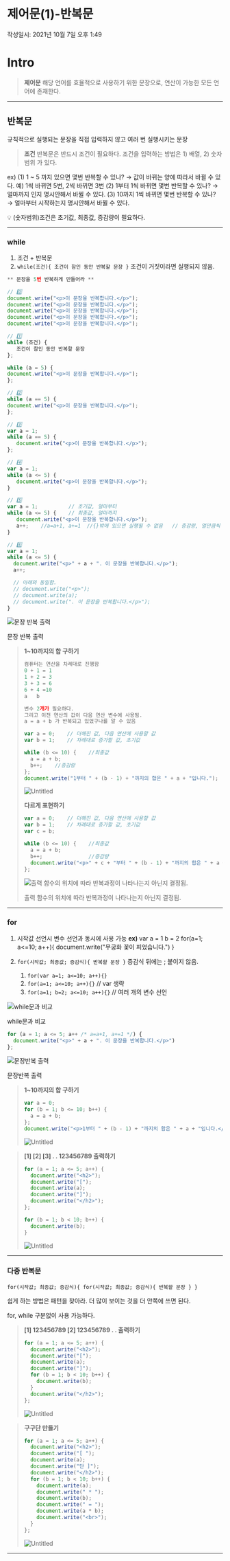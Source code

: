# 제어문(1)-반복문
작성일시: 2021년 10월 7일 오후 1:49

# Intro

> **제어문**
해당 언어를 효율적으로 사용하기 위한 문장으로, 연산이 가능한 모든 언어에 존재한다.
>

---

## 반복문

규칙적으로 실행되는 문장을 직접 입력하지 않고 여러 번 실행시키는 문장

> **조건**
반복문은 반드시 조건이 필요하다.
조건을 입력하는 방법은 1) 배열, 2) 숫자범위 가 있다.
>

ex) (1) 1 ~ 5 까지 있으면 몇번 반복할 수 있나?
           → 값이 바뀌는 양에 따라서 바뀔 수 있다.
                예) 1씩 바뀌면 5번, 2씩 바뀌면 3번
      (2) 1부터 1씩 바뀌면 몇번 반복할 수 있나?
            → 얼마까지 인지 명시안해서 바뀔 수 있다.
      (3) 10까지 1씩 바뀌면 몇번 반복할 수 있나?
            → 얼마부터 시작하는지 명시안해서 바뀔 수 있다.

<aside>
💡 (숫자범위)조건은 초기값, 최종값, 증감량이 필요하다.

</aside>

---

### while

1. 조건 + 반복문
2. `while(조건){
     조건이 참인 동안 반복할 문장
}`
조건이 거짓이라면 실행되지 않음.

```jsx
** 문장을 5번 반복하게 만들어라 **

// 0️⃣
document.write("<p>이 문장을 반복합니다.</p>");
document.write("<p>이 문장을 반복합니다.</p>");
document.write("<p>이 문장을 반복합니다.</p>");
document.write("<p>이 문장을 반복합니다.</p>");
document.write("<p>이 문장을 반복합니다.</p>");
```

```jsx
// 1️⃣
while (조건) {
   조건이 참인 동안 반복할 문장
};

while (a = 5) {
document.write("<p>이 문장을 반복합니다.</p>");
};
```

```jsx
// 2️⃣
while (a == 5) {
document.write("<p>이 문장을 반복합니다.</p>");
};
```

```jsx
// 3️⃣
var a = 1;
while (a == 5) {
   document.write("<p>이 문장을 반복합니다.</p>");
};
```

```jsx
// 4️⃣
var a = 1;
while (a <= 5) {
   document.write("<p>이 문장을 반복합니다.</p>");
}
```

```jsx
// 5️⃣
var a = 1;          // 초기값, 얼마부터
while (a <= 5) {    // 최종값, 얼마까지
   document.write("<p>이 문장을 반복합니다.</p>");
   a++;    //a=a+1, a+=1  //{}밖에 있으면 실행될 수 없음   // 증감량, 얼만큼씩
}
```

```jsx
// 6️⃣
var a = 1;
while (a <= 5) {
  document.write("<p>" + a + ". 이 문장을 반복합니다.</p>");
  a++;

  // 아래와 동일함.
  // document.write("<p>");
  // document.write(a);
  // document.write(". 이 문장을 반복합니다.</p>");
}
```

![문장 반복 출력](https://s3.us-west-2.amazonaws.com/secure.notion-static.com/c0904133-4a65-4159-869b-a6a5be7da7c4/Untitled.png?X-Amz-Algorithm=AWS4-HMAC-SHA256&X-Amz-Content-Sha256=UNSIGNED-PAYLOAD&X-Amz-Credential=AKIAT73L2G45EIPT3X45%2F20211220%2Fus-west-2%2Fs3%2Faws4_request&X-Amz-Date=20211220T073130Z&X-Amz-Expires=86400&X-Amz-Signature=643c255bef6157febcbcd4c4d1df4008c1c01199a6ddd08acfe29361f772c511&X-Amz-SignedHeaders=host&response-content-disposition=filename%20%3D%22Untitled.png%22&x-id=GetObject)

문장 반복 출력

> **1~10까지의 합 구하기**
>
>
> ```jsx
> 컴퓨터는 연산을 차례대로 진행함
> 0 + 1 = 1
> 1 + 2 = 3
> 3 + 3 = 6
> 6 + 4 =10
> a   b
>
> 변수 2개가 필요하다.
> 그리고 이전 연산의 값이 다음 연산 변수에 사용됨.
> a = a + b 가 반복되고 있었구나를 알 수 있음
> ```
>
> ```jsx
> var a = 0;    // 더해진 값, 다음 연산에 사용할 값
> var b = 1;    // 차례대로 증가할 값, 초기값
>
> while (b <= 10) {    //최종값
>   a = a + b;
>   b++;    //증감량
> };
> document.write("1부터 " + (b - 1) + "까지의 합은 " + a + "입니다.");
> ```
>
> ![Untitled](https://s3.us-west-2.amazonaws.com/secure.notion-static.com/f8cd7fd9-c6eb-4e55-9957-354e47384387/Untitled.png?X-Amz-Algorithm=AWS4-HMAC-SHA256&X-Amz-Content-Sha256=UNSIGNED-PAYLOAD&X-Amz-Credential=AKIAT73L2G45EIPT3X45%2F20211220%2Fus-west-2%2Fs3%2Faws4_request&X-Amz-Date=20211220T073256Z&X-Amz-Expires=86400&X-Amz-Signature=f049f154c2fc3771457f4411d5269c8c0a2bd515eb3d4bd5c03017218514e887&X-Amz-SignedHeaders=host&response-content-disposition=filename%20%3D%22Untitled.png%22&x-id=GetObject)
>
> **다르게 표현하기**
>
> ```jsx
> var a = 0;    // 더해진 값, 다음 연산에 사용할 값
> var b = 1;    // 차례대로 증가할 값, 초기값
> var c = b;
>
> while (b <= 10) {    //최종값
>   a = a + b;
>   b++;               //증감량
>   document.write("<p>" + c + "부터 " + (b - 1) + "까지의 합은 " + a + "입니다.</p>");
> };
> ```
>
> ![출력 함수의 위치에 따라 반복과정이 나타나는지 아닌지 결정됨.](https://s3.us-west-2.amazonaws.com/secure.notion-static.com/15a8c4b1-c1f4-4b7c-a28f-e5ea0db2e753/Untitled.png?X-Amz-Algorithm=AWS4-HMAC-SHA256&X-Amz-Content-Sha256=UNSIGNED-PAYLOAD&X-Amz-Credential=AKIAT73L2G45EIPT3X45%2F20211220%2Fus-west-2%2Fs3%2Faws4_request&X-Amz-Date=20211220T073144Z&X-Amz-Expires=86400&X-Amz-Signature=dcb14dfe317c17f4ea4a4436e079ca4027d51b8d1466060563e4337b2e7efdb2&X-Amz-SignedHeaders=host&response-content-disposition=filename%20%3D%22Untitled.png%22&x-id=GetObject)
>
> 출력 함수의 위치에 따라 반복과정이 나타나는지 아닌지 결정됨.
>

---

### for

1. 시작값 선언시 변수 선언과 동시에 사용 가능
**ex)** var a = 1
            b = 2
      for(a=1; a<=10; a++){
            document.write("무궁화 꽃이 피었습니다.")
       }
2. `for(시작값; 최종값; 증감식){
     반복할 문장
}`
증감식 뒤에는 ; 붙이지 않음.


    1. `for(var a=1; a<=10; a++){}`
    2. `for(a=1; a<=10; a++){}`            // var 생략
    3. `for(a=1; b=2; a<=10; a++){}`   // 여러 개의 변수 선언

![while문과 비교](https://s3.us-west-2.amazonaws.com/secure.notion-static.com/a504f66a-5fc7-4064-b512-950f2318634b/Untitled.png?X-Amz-Algorithm=AWS4-HMAC-SHA256&X-Amz-Content-Sha256=UNSIGNED-PAYLOAD&X-Amz-Credential=AKIAT73L2G45EIPT3X45%2F20211220%2Fus-west-2%2Fs3%2Faws4_request&X-Amz-Date=20211220T073158Z&X-Amz-Expires=86400&X-Amz-Signature=c7ae2b45c2a1cdf87d5937943ff2e7526af33efc8c3d385d7a40eb3d25cd91ff&X-Amz-SignedHeaders=host&response-content-disposition=filename%20%3D%22Untitled.png%22&x-id=GetObject)

while문과 비교

```jsx
for (a = 1; a <= 5; a++ /* a=a+1, a+=1 */) {
  document.write("<p>" + a + ". 이 문장을 반복합니다.</p>")
};
```

![문장반복 출력](https://s3.us-west-2.amazonaws.com/secure.notion-static.com/d0efe298-b6e2-441d-adb4-3589160d8753/Untitled.png?X-Amz-Algorithm=AWS4-HMAC-SHA256&X-Amz-Content-Sha256=UNSIGNED-PAYLOAD&X-Amz-Credential=AKIAT73L2G45EIPT3X45%2F20211220%2Fus-west-2%2Fs3%2Faws4_request&X-Amz-Date=20211220T073332Z&X-Amz-Expires=86400&X-Amz-Signature=5bec450c5cf91a7172b6781012fec030bc8b1a9765f83e95d093c257b0fd2a11&X-Amz-SignedHeaders=host&response-content-disposition=filename%20%3D%22Untitled.png%22&x-id=GetObject)

문장반복 출력

> **1~10까지의 합 구하기**
>
>
> ```jsx
> var a = 0;
> for (b = 1; b <= 10; b++) {
>   a = a + b;
> };
> document.write("<p>1부터 " + (b - 1) + "까지의 합은 " + a + "입니다.</p>");
> ```
>
> ![Untitled](https://s3.us-west-2.amazonaws.com/secure.notion-static.com/be86f4f8-dbfe-4f36-9813-6f17f5bc9aba/Untitled.png?X-Amz-Algorithm=AWS4-HMAC-SHA256&X-Amz-Content-Sha256=UNSIGNED-PAYLOAD&X-Amz-Credential=AKIAT73L2G45EIPT3X45%2F20211220%2Fus-west-2%2Fs3%2Faws4_request&X-Amz-Date=20211220T073342Z&X-Amz-Expires=86400&X-Amz-Signature=255bd36953b01ffa476b8eb969c597d2cdd0ac16ddb8315ff38452421274a923&X-Amz-SignedHeaders=host&response-content-disposition=filename%20%3D%22Untitled.png%22&x-id=GetObject)
>

> **[1]
[2]
[3]
.
.
123456789 출력하기**
>
>
> ```jsx
> for (a = 1; a <= 5; a++) {
>   document.write("<h2>");
>   document.write("[");
>   document.write(a);
>   document.write("]");
>   document.write("</h2>");
> };
>
> for (b = 1; b < 10; b++) {
>   document.write(b);
> }
> ```
>
> ![Untitled](https://s3.us-west-2.amazonaws.com/secure.notion-static.com/10a405dd-ae66-4018-b79e-20c024bd386d/Untitled.png?X-Amz-Algorithm=AWS4-HMAC-SHA256&X-Amz-Content-Sha256=UNSIGNED-PAYLOAD&X-Amz-Credential=AKIAT73L2G45EIPT3X45%2F20211220%2Fus-west-2%2Fs3%2Faws4_request&X-Amz-Date=20211220T073356Z&X-Amz-Expires=86400&X-Amz-Signature=5eee868c632b990277fb9cb84ef112ae7a70278b0a630a8077c56b9014725f51&X-Amz-SignedHeaders=host&response-content-disposition=filename%20%3D%22Untitled.png%22&x-id=GetObject)
>

---

### 다중 반복문

`for(시작값; 최종값; 증감식){
    for(시작값; 최종값; 증감식){
        반복할 문장
     }
}`

쉽게 하는 방법은 패턴을 찾아라.
더 많이 보이는 것을 더 안쪽에 쓰면 된다.

for, while 구분없이 사용 가능하다.

> **[1] 123456789
[2] 123456789
.
.                        출력하기**
>
>
> ```jsx
> for (a = 1; a <= 5; a++) {
>   document.write("<h2>");
>   document.write("[");
>   document.write(a);
>   document.write("]");
>   for (b = 1; b < 10; b++) {
>     document.write(b);
>   }
>   document.write("</h2>");
> };
> ```
>
> ![Untitled](https://s3.us-west-2.amazonaws.com/secure.notion-static.com/158f52d6-9ad3-4071-b0cd-c0ae31abd43b/Untitled.png?X-Amz-Algorithm=AWS4-HMAC-SHA256&X-Amz-Content-Sha256=UNSIGNED-PAYLOAD&X-Amz-Credential=AKIAT73L2G45EIPT3X45%2F20211220%2Fus-west-2%2Fs3%2Faws4_request&X-Amz-Date=20211220T073408Z&X-Amz-Expires=86400&X-Amz-Signature=3340aceb84b8d7b78a576ad0609d69bdb6a6e7628f411c027d35703f7fe3195a&X-Amz-SignedHeaders=host&response-content-disposition=filename%20%3D%22Untitled.png%22&x-id=GetObject)
>

> **구구단 만들기**
>
>
> ```jsx
> for (a = 1; a <= 5; a++) {
>   document.write("<h2>");
>   document.write("[ ");
>   document.write(a);
>   document.write("단 ]");
>   document.write("</h2>");
>   for (b = 1; b < 10; b++) {
>     document.write(a);
>     document.write(" * ");
>     document.write(b);
>     document.write(" = ");
>     document.write(a * b);
>     document.write("<br>");
>   }
> };
> ```
>
> ![Untitled](https://s3.us-west-2.amazonaws.com/secure.notion-static.com/90b1a2bc-fbac-414e-b76f-7006e6ad8401/Untitled.png?X-Amz-Algorithm=AWS4-HMAC-SHA256&X-Amz-Content-Sha256=UNSIGNED-PAYLOAD&X-Amz-Credential=AKIAT73L2G45EIPT3X45%2F20211220%2Fus-west-2%2Fs3%2Faws4_request&X-Amz-Date=20211220T073428Z&X-Amz-Expires=86400&X-Amz-Signature=c03714310d5866011eb397089a2d446d296ccc6dce297bd048bc124f98aefa8b&X-Amz-SignedHeaders=host&response-content-disposition=filename%20%3D%22Untitled.png%22&x-id=GetObject)
>

---